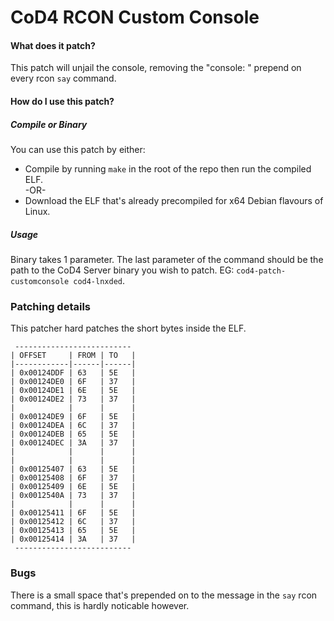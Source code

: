 # CoD4 RCON Custom Console
#### What does it patch?
This patch will unjail the console, removing the "console: " prepend on every rcon `say` command.

#### How do I use this patch?
##### Compile or Binary
You can use this patch by either:
  * Compile by running `make` in the root of the repo then run the compiled ELF.  
    -OR-
  * Download the ELF that's already precompiled for x64 Debian flavours of Linux.  

##### Usage
Binary takes 1 parameter. The last parameter of the command should be the path to the CoD4 Server binary you wish to patch. EG: `cod4-patch-customconsole cod4-lnxded`.

### Patching details
This patcher hard patches the short bytes inside the ELF.
```text
 --------------------------
| OFFSET     | FROM | TO   |
|------------|------|------|
| 0x00124DDF | 63   | 5E   |
| 0x00124DE0 | 6F   | 37   |
| 0x00124DE1 | 6E   | 5E   |
| 0x00124DE2 | 73   | 37   |
|            |      |      |
| 0x00124DE9 | 6F   | 5E   |
| 0x00124DEA | 6C   | 37   |
| 0x00124DEB | 65   | 5E   |
| 0x00124DEC | 3A   | 37   |
|            |      |      |
|            |      |      |
| 0x00125407 | 63   | 5E   |
| 0x00125408 | 6F   | 37   |
| 0x00125409 | 6E   | 5E   |
| 0x0012540A | 73   | 37   |
|            |      |      |
| 0x00125411 | 6F   | 5E   |
| 0x00125412 | 6C   | 37   |
| 0x00125413 | 65   | 5E   |
| 0x00125414 | 3A   | 37   |
 --------------------------
```

### Bugs
There is a small space that's prepended on to the message in the `say` rcon command, this is hardly noticable however.